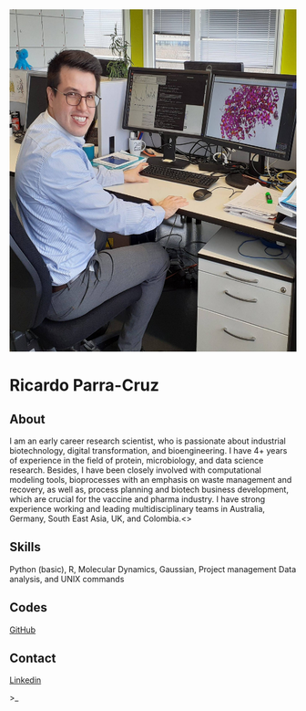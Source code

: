 <html >
<head>
  <meta charset="UTF-8">
  <meta name="viewport" content="width=device-width, initial-scale=1.0">
  <title>Ricardo's webpage </title>
  <link href="https://fonts.googleapis.com/css?family=Ubuntu|VT323&display=swap" rel="stylesheet">
  <link rel="stylesheet" href="css/style.css">
</head>
<body>
  <img src="89206458_10157875734315336_7512461648305586176_o.jpg" alt="Simply Easy Learning" width="600"
         height="600">
  <h1>Ricardo Parra-Cruz</h1>
  <h2>About</h2>
  <p>
I am an early career research scientist, who is passionate about industrial biotechnology, digital
transformation, and bioengineering. I have 4+ years of experience in the field of protein,
microbiology, and data science research. Besides, I have been closely involved with computational
modeling tools, bioprocesses with an emphasis on waste management and recovery, as well as,
process planning and biotech business development, which are crucial for the vaccine and pharma
industry. I have strong experience working and leading multidisciplinary teams in Australia,
Germany, South East Asia, UK, and Colombia.<>
  <align="justify"/p>
   <h2>Skills</h2>
  <p>Python (basic), R, Molecular Dynamics, Gaussian, Project management Data analysis, and UNIX commands</p>
   <h2>Codes</h2>
  <p><a href="https://github.com/ricardoparra747" target="_blank">GitHub</a></p>
  <h2>Contact</h2>
  <p><a href="https://www.linkedin.com/in/ricardo-andr%C3%A9s-parra-cruz-phd-a7265247/" target="_blank">Linkedin</a></p>
  <p id="command-prompt">>_</p>
</body>
</html>

